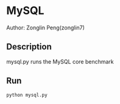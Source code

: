 # MySQL
Author:
Zonglin Peng(zonglin7)

## Description
mysql.py runs the MySQL core benchmark

## Run
```bash
python mysql.py
```
